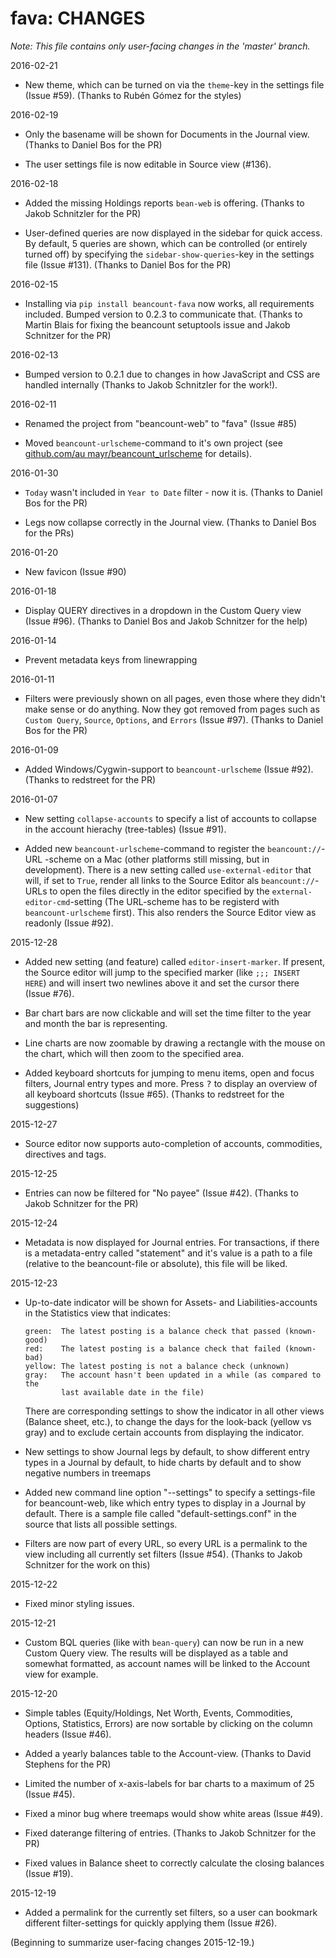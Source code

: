 # fava: CHANGES

*Note: This file contains only user-facing changes in the 'master' branch.*

2016-02-21

  - New theme, which can be turned on via the `theme`-key in the settings file
    (Issue #59). (Thanks to Rubén Gómez for the styles)

2016-02-19

  - Only the basename will be shown for Documents in the Journal view. (Thanks
    to Daniel Bos for the PR)

  - The user settings file is now editable in Source view (#136).

2016-02-18

  - Added the missing Holdings reports `bean-web` is offering. (Thanks to Jakob
    Schnitzler for the PR)

  - User-defined queries are now displayed in the sidebar for quick access. By
    default, 5 queries are shown, which can be controlled (or entirely turned
    off) by specifying the `sidebar-show-queries`-key in the settings file
    (Issue #131). (Thanks to Daniel Bos for the PR)
    
2016-02-15

  - Installing via `pip install beancount-fava` now works, all requirements
    included. Bumped version to 0.2.3 to communicate that. (Thanks to Martin
    Blais for fixing the beancount setuptools issue and Jakob Schnitzer for the
    PR)

2016-02-13

  - Bumped version to 0.2.1 due to changes in how JavaScript and CSS are
    handled internally (Thanks to Jakob Schnitzler for the work!).

2016-02-11

  - Renamed the project from "beancount-web" to "fava" (Issue #85)

  - Moved `beancount-urlscheme`-command to it's own project (see [github.com/au
    mayr/beancount_urlscheme](http://github.com/aumayr/beancount_urlscheme) for
    details).

2016-01-30

  - `Today` wasn't included in `Year to Date` filter - now it is. (Thanks to
    Daniel Bos for the PR)

  - Legs now collapse correctly in the Journal view. (Thanks to Daniel Bos for
    the PRs)

2016-01-20

  - New favicon (Issue #90)

2016-01-18

  - Display QUERY directives in a dropdown in the Custom Query view (Issue
    #96). (Thanks to Daniel Bos and Jakob Schnitzer for the help)

2016-01-14

  - Prevent metadata keys from linewrapping

2016-01-11

  - Filters were previously shown on all pages, even those where they didn't
    make sense or do anything. Now they got removed from pages such as `Custom
    Query`, `Source`, `Options`, and `Errors` (Issue #97). (Thanks to Daniel Bos for the PR)

2016-01-09

  - Added Windows/Cygwin-support to `beancount-urlscheme` (Issue #92). (Thanks
    to redstreet for the PR)

2016-01-07

  - New setting `collapse-accounts` to specify a list of accounts to
    collapse in the account hierachy (tree-tables) (Issue #91).

  - Added new `beancount-urlscheme`-command to register the `beancount://`-URL
    -scheme on a Mac (other platforms still missing, but in development). There
    is a new setting called `use-external-editor` that will, if set to `True`,
    render all links to the Source Editor als `beancount://`-URLs to open the
    files directly in the editor specified by the `external-editor-cmd`-setting
    (The URL-scheme has to be registerd with `beancount-urlscheme` first). This
    also renders the Source Editor view as readonly (Issue #92).

2015-12-28

  - Added new setting (and feature) called `editor-insert-marker`. If present,
    the Source editor will jump to the specified marker (like
    `;;; INSERT HERE`) and will insert two newlines above it and set the cursor
    there (Issue #76).

  - Bar chart bars are now clickable and will set the time filter to the year
    and month the bar is representing.

  - Line charts are now zoomable by drawing a rectangle with the mouse on the
    chart, which will then zoom to the specified area.

  - Added keyboard shortcuts for jumping to menu items, open and focus
    filters, Journal entry types and more. Press <kbd>?</kbd> to display
    an overview of all keyboard shortcuts (Issue #65). (Thanks to redstreet
    for the suggestions)

2015-12-27

  - Source editor now supports auto-completion of accounts, commodities,
    directives and tags.

2015-12-25

  - Entries can now be filtered for "No payee" (Issue #42). (Thanks to Jakob
    Schnitzer for the PR)

2015-12-24

  - Metadata is now displayed for Journal entries. For transactions, if there
    is a metadata-entry called "statement" and it's value is a path to a file
    (relative to the beancount-file or absolute), this file will be liked.

2015-12-23

  - Up-to-date indicator will be shown for Assets- and Liabilities-accounts
    in the Statistics view that indicates:

        green:  The latest posting is a balance check that passed (known-good)
        red:    The latest posting is a balance check that failed (known-bad)
        yellow: The latest posting is not a balance check (unknown)
        gray:   The account hasn't been updated in a while (as compared to the
                last available date in the file)

    There are corresponding settings to show the indicator in all other views
    (Balance sheet, etc.), to change the days for the look-back (yellow vs gray)
    and to exclude certain accounts from displaying the indicator.

  - New settings to show Journal legs by default, to show different entry types
    in a Journal by default, to hide charts by default and to show negative
    numbers in treemaps

  - Added new command line option "--settings" to specify a settings-file for
    beancount-web, like which entry types to display in a Journal by default.
    There is a sample file called "default-settings.conf" in the source that
    lists all possible settings.

  - Filters are now part of every URL, so every URL is a permalink to the
    view including all currently set filters (Issue #54). (Thanks to Jakob
    Schnitzer for the work on this)

2015-12-22

  - Fixed minor styling issues.

2015-12-21

  - Custom BQL queries (like with `bean-query`) can now be run in a new
    Custom Query view. The results will be displayed as a table and somewhat
    formatted, as account names will be linked to the Account view for example.

2015-12-20

  - Simple tables (Equity/Holdings, Net Worth, Events, Commodities, Options,
    Statistics, Errors) are now sortable by clicking on the column headers
    (Issue #46).

  - Added a yearly balances table to the Account-view. (Thanks to David
    Stephens for the PR)

  - Limited the number of x-axis-labels for bar charts to a maximum of 25
    (Issue #45).

  - Fixed a minor bug where treemaps would show white areas (Issue #49).

  - Fixed daterange filtering of entries. (Thanks to Jakob Schnitzer for the PR)

  - Fixed values in Balance sheet to correctly calculate the closing balances
    (Issue #19).

2015-12-19

  - Added a permalink for the currently set filters, so a user can bookmark
    different filter-settings for quickly applying them (Issue #26).

(Beginning to summarize user-facing changes 2015-12-19.)
